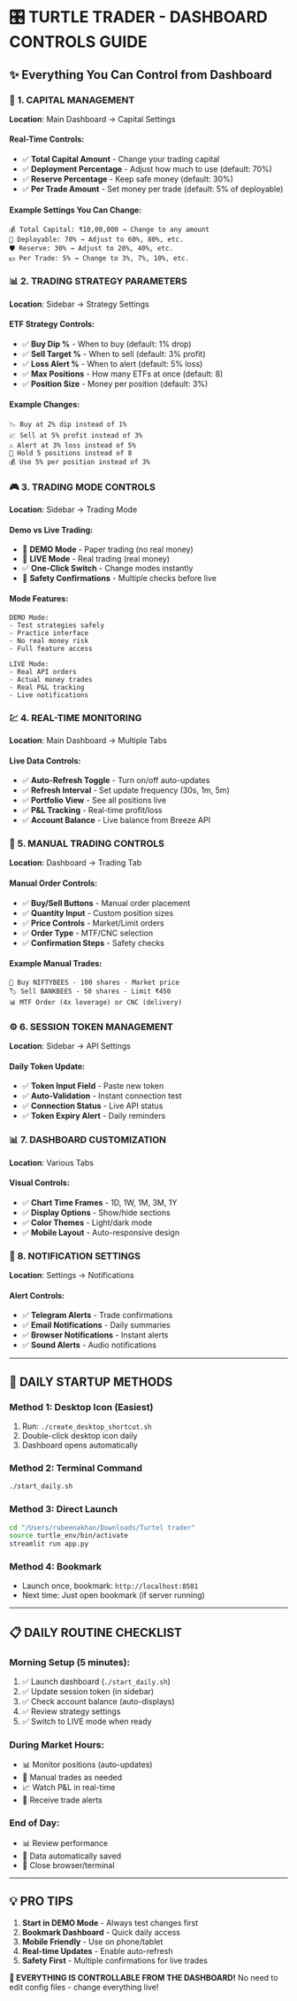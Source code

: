# 🎛️ TURTLE TRADER - DASHBOARD CONTROLS GUIDE

## ✨ **Everything You Can Control from Dashboard**

### 🏦 **1. CAPITAL MANAGEMENT**
**Location**: Main Dashboard → Capital Settings

#### **Real-Time Controls:**
- ✅ **Total Capital Amount** - Change your trading capital
- ✅ **Deployment Percentage** - Adjust how much to use (default: 70%)
- ✅ **Reserve Percentage** - Keep safe money (default: 30%)
- ✅ **Per Trade Amount** - Set money per trade (default: 5% of deployable)

#### **Example Settings You Can Change:**
```
💰 Total Capital: ₹10,00,000 → Change to any amount
🎯 Deployable: 70% → Adjust to 60%, 80%, etc.
🛡️ Reserve: 30% → Adjust to 20%, 40%, etc.
💵 Per Trade: 5% → Change to 3%, 7%, 10%, etc.
```

### 📊 **2. TRADING STRATEGY PARAMETERS**
**Location**: Sidebar → Strategy Settings

#### **ETF Strategy Controls:**
- ✅ **Buy Dip %** - When to buy (default: 1% drop)
- ✅ **Sell Target %** - When to sell (default: 3% profit) 
- ✅ **Loss Alert %** - When to alert (default: 5% loss)
- ✅ **Max Positions** - How many ETFs at once (default: 8)
- ✅ **Position Size** - Money per position (default: 3%)

#### **Example Changes:**
```
📉 Buy at 2% dip instead of 1%
📈 Sell at 5% profit instead of 3%
⚠️ Alert at 3% loss instead of 5%
🎯 Hold 5 positions instead of 8
💰 Use 5% per position instead of 3%
```

### 🎮 **3. TRADING MODE CONTROLS**
**Location**: Sidebar → Trading Mode

#### **Demo vs Live Trading:**
- 🧪 **DEMO Mode** - Paper trading (no real money)
- 🔴 **LIVE Mode** - Real trading (real money)
- ✅ **One-Click Switch** - Change modes instantly
- 🔐 **Safety Confirmations** - Multiple checks before live

#### **Mode Features:**
```
DEMO Mode:
- Test strategies safely
- Practice interface
- No real money risk
- Full feature access

LIVE Mode:
- Real API orders
- Actual money trades
- Real P&L tracking
- Live notifications
```

### 💹 **4. REAL-TIME MONITORING**
**Location**: Main Dashboard → Multiple Tabs

#### **Live Data Controls:**
- ✅ **Auto-Refresh Toggle** - Turn on/off auto-updates
- ✅ **Refresh Interval** - Set update frequency (30s, 1m, 5m)
- ✅ **Portfolio View** - See all positions live
- ✅ **P&L Tracking** - Real-time profit/loss
- ✅ **Account Balance** - Live balance from Breeze API

### 🎯 **5. MANUAL TRADING CONTROLS**
**Location**: Dashboard → Trading Tab

#### **Manual Order Controls:**
- ✅ **Buy/Sell Buttons** - Manual order placement
- ✅ **Quantity Input** - Custom position sizes
- ✅ **Price Controls** - Market/Limit orders
- ✅ **Order Type** - MTF/CNC selection
- ✅ **Confirmation Steps** - Safety checks

#### **Example Manual Trades:**
```
🛒 Buy NIFTYBEES - 100 shares - Market price
🏷️ Sell BANKBEES - 50 shares - Limit ₹450
📊 MTF Order (4x leverage) or CNC (delivery)
```

### ⚙️ **6. SESSION TOKEN MANAGEMENT**
**Location**: Sidebar → API Settings

#### **Daily Token Update:**
- ✅ **Token Input Field** - Paste new token
- ✅ **Auto-Validation** - Instant connection test  
- ✅ **Connection Status** - Live API status
- ✅ **Token Expiry Alert** - Daily reminders

### 📊 **7. DASHBOARD CUSTOMIZATION**
**Location**: Various Tabs

#### **Visual Controls:**
- ✅ **Chart Time Frames** - 1D, 1W, 1M, 3M, 1Y
- ✅ **Display Options** - Show/hide sections
- ✅ **Color Themes** - Light/dark mode
- ✅ **Mobile Layout** - Auto-responsive design

### 🔔 **8. NOTIFICATION SETTINGS**
**Location**: Settings → Notifications

#### **Alert Controls:**
- ✅ **Telegram Alerts** - Trade confirmations
- ✅ **Email Notifications** - Daily summaries  
- ✅ **Browser Notifications** - Instant alerts
- ✅ **Sound Alerts** - Audio notifications

---

## 🚀 **DAILY STARTUP METHODS**

### **Method 1: Desktop Icon (Easiest)**
1. Run: `./create_desktop_shortcut.sh`
2. Double-click desktop icon daily
3. Dashboard opens automatically

### **Method 2: Terminal Command**
```bash
./start_daily.sh
```

### **Method 3: Direct Launch**
```bash
cd "/Users/rubeenakhan/Downloads/Turtel trader"
source turtle_env/bin/activate
streamlit run app.py
```

### **Method 4: Bookmark**
- Launch once, bookmark: `http://localhost:8501`
- Next time: Just open bookmark (if server running)

---

## 📋 **DAILY ROUTINE CHECKLIST**

### **Morning Setup (5 minutes):**
1. ✅ Launch dashboard (`./start_daily.sh`)
2. ✅ Update session token (in sidebar)
3. ✅ Check account balance (auto-displays)
4. ✅ Review strategy settings
5. ✅ Switch to LIVE mode when ready

### **During Market Hours:**
- 📊 Monitor positions (auto-updates)
- 🎯 Manual trades as needed
- 📈 Watch P&L in real-time
- 🔔 Receive trade alerts

### **End of Day:**
- 📊 Review performance
- 💾 Data automatically saved
- 🔄 Close browser/terminal

---

## 💡 **PRO TIPS**

1. **Start in DEMO Mode** - Always test changes first
2. **Bookmark Dashboard** - Quick daily access
3. **Mobile Friendly** - Use on phone/tablet
4. **Real-time Updates** - Enable auto-refresh
5. **Safety First** - Multiple confirmations for live trades

**🎯 EVERYTHING IS CONTROLLABLE FROM THE DASHBOARD!**
No need to edit config files - change everything live!